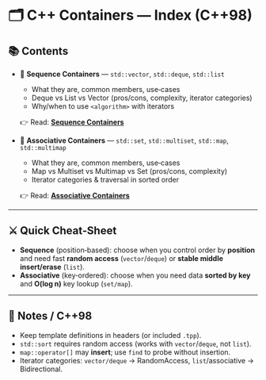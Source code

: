 # 🗂️ C++ Containers — Index (C++98)

## 📚 Contents

* 📘 **Sequence Containers** — `std::vector`, `std::deque`, `std::list`

  * What they are, common members, use‑cases
  * Deque vs List vs Vector (pros/cons, complexity, iterator categories)
  * Why/when to use `<algorithm>` with iterators

  👉 Read: **[Sequence Containers](docs/sequence-containers.md)**

* 📘 **Associative Containers** — `std::set`, `std::multiset`, `std::map`, `std::multimap`

  * What they are, common members, use‑cases
  * Map vs Multiset vs Multimap vs Set (pros/cons, complexity)
  * Iterator categories & traversal in sorted order

  👉 Read: **[Associative Containers](docs/associative-containers.md)**

---

## ⚔️ Quick Cheat‑Sheet

* **Sequence** (position‑based): choose when you control order by **position** and need fast **random access** (`vector`/`deque`) or **stable middle insert/erase** (`list`).
* **Associative** (key‑ordered): choose when you need data **sorted by key** and **O(log n)** key lookup (`set/map`).

---

## 📎 Notes / C++98

* Keep template definitions in headers (or included `.tpp`).
* `std::sort` requires random access (works with `vector`/`deque`, not `list`).
* `map::operator[]` may **insert**; use `find` to probe without insertion.
* Iterator categories: `vector/deque` → RandomAccess, `list`/associative → Bidirectional.
